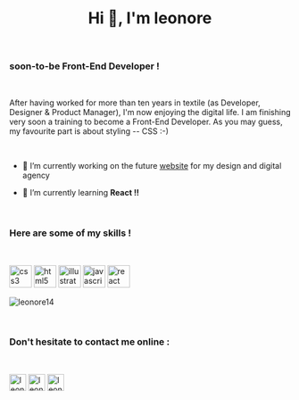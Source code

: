 <h1 align="center">Hi 👋, I'm leonore</h1>
<br>
<h3>soon-to-be Front-End Developer !</h3>
<br>
<p>After having worked for more than ten years in textile (as Developer, Designer & Product Manager), I'm now enjoying the digital life.
  I am finishing very soon a training to become a Front-End Developer. As you may guess, my favourite part is about styling -- CSS :-)</p>
<br>

- 🔭 I’m currently working on the future [website](https://github.com/leonore14/slow-website-ok) for my design and digital agency

- 🌱 I’m currently learning **React !!**
<br>

<h3>Here are some of my skills !</h3>

<br>
<p align="left"><img src="https://devicons.github.io/devicon/devicon.git/icons/css3/css3-original-wordmark.svg" alt="css3" width="40" height="40"/> <img src="https://devicons.github.io/devicon/devicon.git/icons/html5/html5-original-wordmark.svg" alt="html5" width="40" height="40"/> <img src="https://www.vectorlogo.zone/logos/adobe_illustrator/adobe_illustrator-icon.svg" alt="illustrator" width="40" height="40"/> <img src="https://devicons.github.io/devicon/devicon.git/icons/javascript/javascript-original.svg" alt="javascript" width="40" height="40"/> <img src="https://devicons.github.io/devicon/devicon.git/icons/react/react-original-wordmark.svg" alt="react" width="40" height="40"/></p><p><img align="center" src="https://github-readme-stats.vercel.app/api/top-langs/?username=leonore14&layout=compact&hide=html" alt="leonore14" /></p>
<br>
<h3>Don't hesitate to contact me online :</h3>
<br>
<p align="left"> 
<a href="www.linkedin.com/in/leonore14" target="blank"><img align="center" src="https://cdn.jsdelivr.net/npm/simple-icons@3.0.1/icons/linkedin.svg" alt="leonore g." height="30" width="30" /></a>
<a href="https://fb.com/leonore14" target="blank"><img align="center" src="https://cdn.jsdelivr.net/npm/simple-icons@3.0.1/icons/facebook.svg" alt="leonore14" height="30" width="30" /></a>
<a href="https://instagram.com/leonore14" target="blank"><img align="center" src="https://cdn.jsdelivr.net/npm/simple-icons@3.0.1/icons/instagram.svg" alt="leonore14" height="30" width="30" /></a>
</p>
